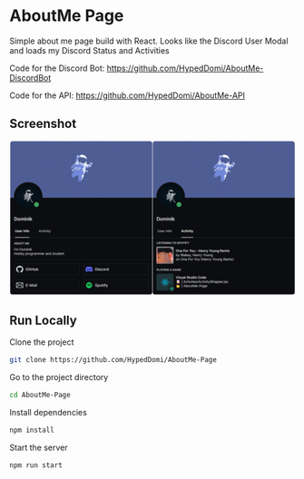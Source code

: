 # AboutMe Page
Simple about me page build with React. Looks like the Discord User Modal and loads my Discord Status and Activities

Code for the Discord Bot: https://github.com/HypedDomi/AboutMe-DiscordBot

Code for the API: https://github.com/HypedDomi/AboutMe-API

## Screenshot
![Preview](Preview.png)

## Run Locally
Clone the project
```bash
git clone https://github.com/HypedDomi/AboutMe-Page
```

Go to the project directory
```bash
cd AboutMe-Page
```

Install dependencies
```bash
npm install
```

Start the server
```bash
npm run start
```

